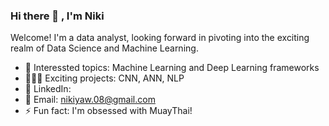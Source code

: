 ### Hi there 👋 , I'm Niki 

Welcome! I'm a data analyst, looking forward in pivoting into the exciting realm of Data Science and Machine Learning. 

- 💬 Interessted topics: Machine Learning and Deep Learning frameworks
- 👩🏻‍💻 Exciting projects: CNN, ANN, NLP
- 🔗 LinkedIn: <code><a href="https://www.linkedin.com/in/niki-yaw-8831b694/" target="_blank" title="LinkedIn Profile"></a></code>
- 📧 Email: nikiyaw.08@gmail.com
- ⚡ Fun fact: I'm obsessed with MuayThai!
